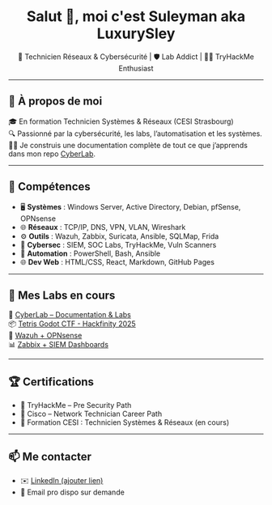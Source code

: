 <h1 align="center">Salut 👋, moi c'est Suleyman aka LuxurySley</h1>
<p align="center">
  🔧 Technicien Réseaux & Cybersécurité | 🛡️ Lab Addict | 👨‍💻 TryHackMe Enthusiast
</p>

---

## 🚀 À propos de moi

🎓 En formation Technicien Systèmes & Réseaux (CESI Strasbourg)  
🔍 Passionné par la cybersécurité, les labs, l’automatisation et les systèmes.  
👨‍💻 Je construis une documentation complète de tout ce que j’apprends dans mon repo [CyberLab](https://github.com/Spaghetih/spaghetih.github.io).

---

## 🧰 Compétences

- 🖥️ **Systèmes** : Windows Server, Active Directory, Debian, pfSense, OPNsense  
- 🌐 **Réseaux** : TCP/IP, DNS, VPN, VLAN, Wireshark  
- ⚙️ **Outils** : Wazuh, Zabbix, Suricata, Ansible, SQLMap, Frida  
- 🔐 **Cybersec** : SIEM, SOC Labs, TryHackMe, Vuln Scanners  
- 🔄 **Automation** : PowerShell, Bash, Ansible  
- 🌐 **Dev Web** : HTML/CSS, React, Markdown, GitHub Pages

---

## 🧪 Mes Labs en cours

🧠 [CyberLab – Documentation & Labs](https://github.com/Spaghetih/spaghetih.github.io)  
📦 [Tetris Godot CTF - Hackfinity 2025](https://github.com/Spaghetih/spaghetih.github.io/blob/main/Tetris-Hackfinity2025/README.md)  
🔧 [Wazuh + OPNsense](https://github.com/Spagheth/CyberLab/tree/main/OPNsense+Wazuh)  
📊 [Zabbix + SIEM Dashboards](https://github.com/Spagheth/CyberLab/tree/main/Zabbix+Wazuh)

---

## 🏆 Certifications

- 🏅 TryHackMe – Pre Security Path  
- 🧠 Cisco – Network Technician Career Path  
- 📜 Formation CESI : Technicien Systèmes & Réseaux (en cours)

---

## 📫 Me contacter

- ✉️ [LinkedIn (ajouter lien)](https://linkedin.com/in/TON-LIEN)
- 📧 Email pro dispo sur demande
